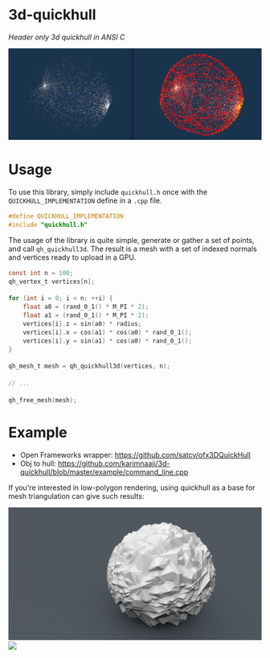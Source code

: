 # 3d-quickhull
_Header only 3d quickhull in ANSI C_

![](images/quickhull.png)

Usage
=====

To use this library, simply include `quickhull.h` once with the `QUICKHULL_IMPLEMENTATION` define in a `.cpp` file.

```c
#define QUICKHULL_IMPLEMENTATION
#include "quickhull.h"
```

The usage of the library is quite simple, generate or gather a set of points, and call `qh_quickhull3d`. The result is a mesh with a set of indexed normals and vertices ready to upload in a GPU.

```c
const int n = 100;
qh_vertex_t vertices[n];

for (int i = 0; i < n; ++i) {
    float a0 = (rand_0_1() * M_PI * 2);
    float a1 = (rand_0_1() * M_PI * 2);
    vertices[i].z = sin(a0) * radius;
    vertices[i].x = cos(a1) * cos(a0) * rand_0_1();
    vertices[i].y = sin(a1) * cos(a0) * rand_0_1();
}

qh_mesh_t mesh = qh_quickhull3d(vertices, n);

// ...

qh_free_mesh(mesh);

```

Example
=======


- Open Frameworks wrapper: https://github.com/satcy/ofx3DQuickHull
- Obj to hull: https://github.com/karimnaaji/3d-quickhull/blob/master/example/command_line.cpp

If you're interested in low-polygon rendering, using quickhull as a base for mesh triangulation can give such results:

![](images/mesh_quickhull.png)
![](http://karim.naaji.fr/images/lowpoly0.png)
